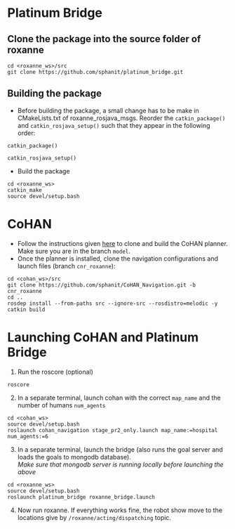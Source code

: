 # Platinum Bridge
## Clone the package into the source folder of roxanne
```
cd <roxanne_ws>/src
git clone https://github.com/sphanit/platinum_bridge.git
```
## Building the package
- Before building the package, a small change has to be make in CMakeLists.txt of roxanne_rosjava_msgs. Reorder the ```catkin_package()``` and ```catkin_rosjava_setup()``` such that they appear in the following order:
```
catkin_package()

catkin_rosjava_setup()
```
- Build the package
```
cd <roxanne_ws>
catkin_make
source devel/setup.bash
```
# CoHAN
- Follow the instructions given [here](https://github.com/sphanit/cohan_planner_multi) to clone and build the CoHAN planner. Make sure you are in the branch ```model```.
- Once the planner is installed, clone the navigation configurations and launch files (branch ```cnr_roxanne```):
```
cd <cohan_ws>/src
git clone https://github.com/sphanit/CoHAN_Navigation.git -b cnr_roxanne
cd ..
rosdep install --from-paths src --ignore-src --rosdistro=melodic -y
catkin build
```

# Launching CoHAN and Platinum Bridge
1. Run the roscore (optional)
```
roscore
```
2. In a separate terminal, launch cohan with the correct ```map_name``` and the number of humans ```num_agents```
```
cd <cohan_ws>
source devel/setup.bash
roslaunch cohan_navigation stage_pr2_only.launch map_name:=hospital num_agents:=6
```
3. In a separate terminal, launch the bridge (also runs the goal server and loads the goals to mongodb database).    
*Make sure that mongodb server is running locally before launching the above*
```
cd <roxanne_ws>
source devel/setup.bash
roslaunch platinum_bridge roxanne_bridge.launch
```
4. Now run roxanne. If everything works fine, the robot show move to the locations give by ```/roxanne/acting/dispatching``` topic.


